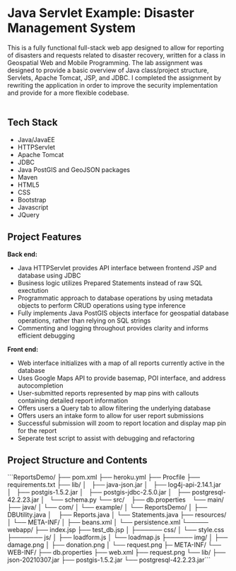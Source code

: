 <h1>Java Servlet Example: Disaster Management System</h1>
This is a fully functional full-stack web app designed to allow for reporting of disasters and requests related to disaster recovery, written for a class in Geospatial Web and Mobile Programming.  The lab assignment was designed to provide a basic overview of Java class/project structure, Servlets, Apache Tomcat, JSP, and JDBC.  I completed the assignment by rewriting the application in order to improve the security implementation and provide for a more flexible codebase.<br><br>

<h2>Tech Stack</h2>

* Java/JavaEE
* HTTPServlet
* Apache Tomcat
* JDBC
* Java PostGIS and GeoJSON packages
* Maven
* HTML5
* CSS
* Bootstrap
* Javascript
* JQuery

<h2>Project Features</h2>

**Back end:**

* Java HTTPServlet provides API interface between frontend JSP and database using JDBC
* Business logic utilizes Prepared Statements instead of raw SQL exectution
* Programmatic approach to database operations by using metadata objects to perform CRUD operations using type inference
* Fully implements Java PostGIS objects interface for geospatial database operations, rather than relying on SQL strings
* Commenting and logging throughout provides clarity and informs efficient debugging

**Front end:**

* Web interface initializes with a map of all reports currently active in the database
* Uses Google Maps API to provide basemap, POI interface, and address autocompletion
* User-submitted reports represented by map pins with callouts containing detailed report information
* Offers users a Query tab to allow filtering the underlying database
* Offers users an intake form to allow for user report submissions
* Successful submission will zoom to report location and display map pin for the report
* Seperate test script to assist with debugging and refactoring

<h2>Project Structure and Contents</h2>
```ReportsDemo/
├── pom.xml
├── heroku.yml
├── Procfile
├── requirements.txt
├── lib/
│       ├── java-json.jar
│       ├── log4j-api-2.14.1.jar
│       ├── postgis-1.5.2.jar
│       ├── postgis-jdbc-2.5.0.jar
│       ├── postgresql-42.2.23.jar
│       └── schema.py
└── src/
        ├── db.properties
        └── main/
		├── java/
		│	└── com/
		│		└── example/
		│		          └── ReportsDemo/
		│					├── DBUtility.java
		│		                 	├── Reports.java
		│					└── Statements.java
		├── resources/
		│	     └── META-INF/
		│			├── beans.xml
		│			└── persistence.xml
		└───── webapp/
			     ├── index.jsp
			     ├── test_db.jsp
			     │
			     ├────── css/
			     │		└── style.css					
			     ├─────── js/
			     │		├── loadform.js
			     │		└── loadmap.js
			     ├────── img/		
			     │   	├── damage.png
			     │   	├── donation.png
			     │		└── request.png
			     ├─ META-INF/
			     └── WEB-INF/
					├── db.properties
					├── web.xml
					├── request.png
			     		└── lib/
			                	        ├── json-20210307.jar
				 	        ├── postgis-1.5.2.jar
				 	        └── postgresql-42.2.23.jar```
